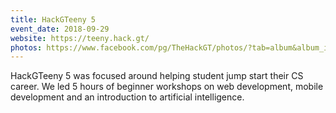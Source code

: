 ```yaml
---
title: HackGTeeny 5
event_date: 2018-09-29
website: https://teeny.hack.gt/
photos: https://www.facebook.com/pg/TheHackGT/photos/?tab=album&album_id=1595671387199368
---
```


HackGTeeny 5 was focused around helping student jump start their CS career. We led 5 hours of beginner workshops on web development, mobile development and an introduction to artificial intelligence. 